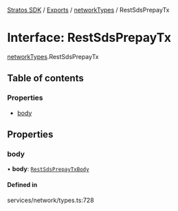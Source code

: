[Stratos SDK](../README.md) / [Exports](../modules.md) / [networkTypes](../modules/networkTypes.md) / RestSdsPrepayTx

# Interface: RestSdsPrepayTx

[networkTypes](../modules/networkTypes.md).RestSdsPrepayTx

## Table of contents

### Properties

- [body](networkTypes.RestSdsPrepayTx.md#body)

## Properties

### body

• **body**: [`RestSdsPrepayTxBody`](networkTypes.RestSdsPrepayTxBody.md)

#### Defined in

services/network/types.ts:728
